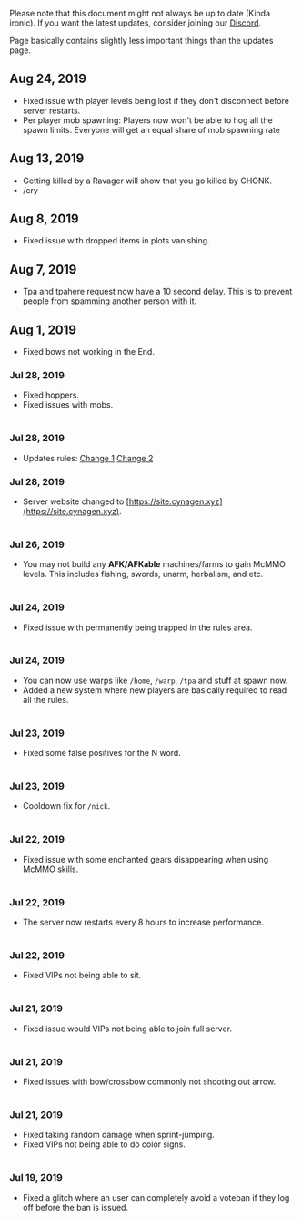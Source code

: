 Please note that this document might not always be up to date (Kinda ironic). If you want the latest updates, consider joining our [Discord](https://discordapp.com/invite/B5JW7qp).

Page basically contains slightly less important things than the updates page.

## Aug 24, 2019
- Fixed issue with player levels being lost if they don't disconnect before server restarts.
- Per player mob spawning: Players now won't be able to hog all the spawn limits. Everyone will get an equal share of mob spawning rate

## Aug 13, 2019
- Getting killed by a Ravager will show that you go killed by CHONK.
- /cry

## Aug 8, 2019
-  Fixed issue with dropped items in plots vanishing.

## Aug 7, 2019
- Tpa and tpahere request now have a 10 second delay. This is to prevent people from spamming another person with it.

## Aug 1, 2019
- Fixed bows not working in the End.

### Jul 28, 2019
- Fixed hoppers.
- Fixed issues with mobs. <br><br>

### Jul 28, 2019
- Updates rules: [Change 1](https://github.com/Kyrobi/Cynagen/commit/461c4229d8c3455873597f6b0f6280f78f624cc8#diff-28e8d561bafb1ffaaf075122f9556943) [Change 2](https://github.com/Kyrobi/Cynagen/commit/693f98dd81e6c226d4ec2565ed11a3d592b31c53#diff-28e8d561bafb1ffaaf075122f9556943)

### Jul 28, 2019
- Server website changed to [https://site.cynagen.xyz](https://site.cynagen.xyz). <br><br>

### Jul 26, 2019
- You may not build any **AFK/AFKable** machines/farms to gain McMMO levels. This includes fishing, swords, unarm, herbalism, and etc. <br><br>

### Jul 24, 2019
- Fixed issue with permanently being trapped in the rules area. <br><br>

### Jul 24, 2019
- You can now use warps like `/home`, `/warp`, `/tpa` and stuff at spawn now.
- Added a new system where new players are basically required to read all the rules.<br><br>

### Jul 23, 2019
- Fixed some false positives for the N word. <br><br>

### Jul 23, 2019
- Cooldown fix for `/nick`. <br><br>

### Jul 22, 2019
- Fixed issue with some enchanted gears disappearing when using McMMO skills. <br><br>

### Jul 22, 2019
- The server now restarts every 8 hours to increase performance. <br><br>

### Jul 22, 2019
- Fixed VIPs not being able to sit. <br><br>

### Jul 21, 2019
- Fixed issue would VIPs not being able to join full server. <br><br>

### Jul 21, 2019
- Fixed issues with bow/crossbow commonly not shooting out arrow. <br><br>

### Jul 21, 2019
- Fixed taking random damage when sprint-jumping.
- Fixed VIPs not being able to do color signs.<br><br>

### Jul 19, 2019
- Fixed a glitch where an user can completely avoid a voteban if they log off before the ban is issued. <br><br>
